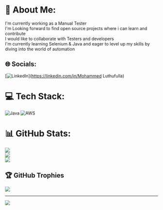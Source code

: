 # 💫 About Me:
I'm currently working as a Manual Tester<br>I'm Looking forward to find open source projects where i can learn and contribute<br>I would like to collaborate with Testers and developers<br>I'm currently learning Selenium & Java and eager to level up my skills by diving into the world of automation


## 🌐 Socials:
[![LinkedIn](https://img.shields.io/badge/LinkedIn-%230077B5.svg?logo=linkedin&logoColor=white)](https://linkedin.com/in/Mohammed Luthufulla) 

# 💻 Tech Stack:
![Java](https://img.shields.io/badge/java-%23ED8B00.svg?style=for-the-badge&logo=openjdk&logoColor=white) ![AWS](https://img.shields.io/badge/AWS-%23FF9900.svg?style=for-the-badge&logo=amazon-aws&logoColor=white)
# 📊 GitHub Stats:
![](https://github-readme-stats.vercel.app/api?username=Luthu14&theme=dracula&hide_border=false&include_all_commits=true&count_private=true)<br/>
![](https://github-readme-streak-stats.herokuapp.com/?user=Luthu14&theme=dracula&hide_border=false)<br/>
![](https://github-readme-stats.vercel.app/api/top-langs/?username=Luthu14&theme=dracula&hide_border=false&include_all_commits=true&count_private=true&layout=compact)

## 🏆 GitHub Trophies
![](https://github-profile-trophy.vercel.app/?username=Luthu14&theme=radical&no-frame=false&no-bg=true&margin-w=4)

---
[![](https://visitcount.itsvg.in/api?id=Luthu14&icon=0&color=0)](https://visitcount.itsvg.in)

<!-- Proudly created with GPRM ( https://gprm.itsvg.in ) -->
